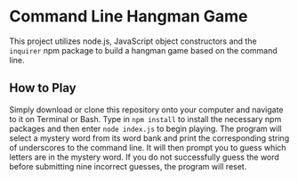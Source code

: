 # Command Line Hangman Game
This project utilizes node.js, JavaScript object constructors and the `inquirer` npm package to build a hangman game based on the command line.

## How to Play
Simply download or clone this repository onto your computer and navigate to it on Terminal or Bash. Type in `npm install` to install the necessary npm packages and then enter `node index.js` to begin playing. The program will select a mystery word from its word bank and print the corresponding string of underscores to the command line. It will then prompt you to guess which letters are in the mystery word. If you do not successfully guess the word before submitting nine incorrect guesses, the program will reset. 
